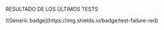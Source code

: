 RESULTADO DE LOS ÚLTIMOS TESTS
<!---badge---> ![Generic badge](https://img.shields.io/badge/test-failure-red) <!---badge--->